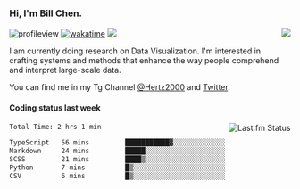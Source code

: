 ### Hi, I'm Bill Chen.

<img align="right" src="https://github-readme-stats.vercel.app/api?username=BillChen2k&show_icons=false&count_private=true&hide_title=true&theme=shadow_blue&card_width=400" />

![profileview](https://komarev.com/ghpvc/?username=billchen2k&label=profile+views)
[![wakatime](https://wakatime.com/badge/user/13f46274-19b5-4f27-aeb5-2a5cef060c5b.svg)](https://wakatime.com/@13f46274-19b5-4f27-aeb5-2a5cef060c5b)
![](https://hit.yhype.me/github/profile?user_id=11037722)

I am currently doing research on Data Visualization. I'm interested in crafting systems and methods that enhance the way people comprehend and interpret large-scale data.

You can find me in my Tg Channel [@Hertz2000](https://t.me/Hertz2000) and [Twitter](https://twitter.com/billchen2k).

#### Coding status last week

<a href="https://www.last.fm/user/BillChen2K">
   <img align="right" src="https://lastfm-recently-played.vercel.app/api?user=BillChen2K&count=2&width=300&header_size=compact" alt="Last.fm Status">
</a>

<!--START_SECTION:waka-->

```txt
Total Time: 2 hrs 1 min

TypeScript   56 mins         ███████████▓░░░░░░░░░░░░░   46.28 %
Markdown     24 mins         █████░░░░░░░░░░░░░░░░░░░░   20.54 %
SCSS         21 mins         ████▒░░░░░░░░░░░░░░░░░░░░   17.85 %
Python       7 mins          █▒░░░░░░░░░░░░░░░░░░░░░░░   05.91 %
CSV          6 mins          █▒░░░░░░░░░░░░░░░░░░░░░░░   05.52 %
```

<!--END_SECTION:waka-->

<!--

<div>
<a href="https://spotify-now-playing.billchen2k.vercel.app/now-playing?open">
   <img align="right" src="https://spotify-now-playing.billchen2k.vercel.app/now-playing" width="540" height="64" alt="Now Playing">
</a>
</div>

<div>
<p align="right"><code>Now playing on Spotify: </code></p>
</div>

**BillChen2K/BillChen2K** is a ✨ _special_ ✨ repository because its `README.md` (this file) appears on your GitHub profile.

Here are some ideas to get you started:

- 🔭 I’m currently working on ...
- 🌱 I’m currently learning ...
- 👯 I’m looking to collaborate on ...
- 🤔 I’m looking for help with ...
- 💬 Ask me about ...
- 📫 How to reach me: ...
- 😄 Pronouns: ...
- ⚡ Fun fact: ...
-->
